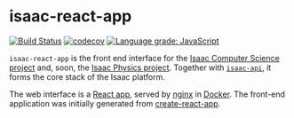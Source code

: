 # isaac-react-app

[![Build Status](https://travis-ci.com/isaacphysics/isaac-cs-app.svg?branch=master)](https://travis-ci.com/isaacphysics/isaac-cs-app)
[![codecov](https://codecov.io/gh/isaacphysics/isaac-cs-app/branch/master/graph/badge.svg)](https://codecov.io/gh/isaacphysics/isaac-cs-app)
[![Language grade: JavaScript](https://img.shields.io/lgtm/grade/javascript/g/isaacphysics/isaac-cs-app.svg?logo=lgtm&logoWidth=18)](https://lgtm.com/projects/g/isaacphysics/isaac-cs-app/context:javascript)

`isaac-react-app` is the front end interface for the [Isaac Computer Science project](https://isaaccomputerscience.org/about) and, soon, the [Isaac Physics project](https://isaacphysics.org/about). Together with [`isaac-api`](https://github.com/ucam-cl-dtg/isaac-api), it forms the core stack of the Isaac platform.

The web interface is a [React app](https://github.com/facebook/create-react-app), served by [nginx](https://nginx.org/en/) in [Docker](https://www.docker.com/).
The front-end application was initially generated from [create-react-app](https://github.com/facebook/create-react-app).
